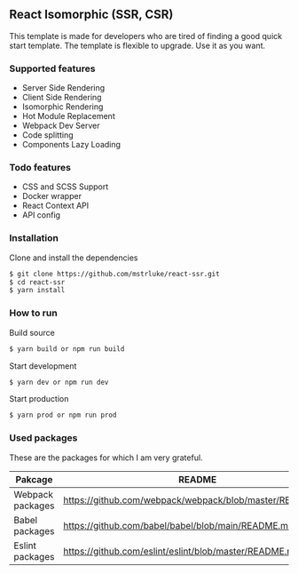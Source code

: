 ## React Isomorphic (SSR, CSR)

This template is made for developers who are tired of finding a good quick start template.
The template is flexible to upgrade.
Use it as you want.

### Supported features

- Server Side Rendering
- Client Side Rendering
- Isomorphic Rendering
- Hot Module Replacement
- Webpack Dev Server
- Code splitting
- Components Lazy Loading

### Todo features

- CSS and SCSS Support
- Docker wrapper
- React Context API
- API config

### Installation

Clone and install the dependencies

```sh
$ git clone https://github.com/mstrluke/react-ssr.git
$ cd react-ssr
$ yarn install
```

### How to run

Build source
```sh
$ yarn build or npm run build
```
Start development
```sh
$ yarn dev or npm run dev
```
Start production
```sh
$ yarn prod or npm run prod
```

### Used packages
These are the packages for which I am very grateful.

| Pakcage | README |
| ------ | ------ |
| Webpack packages| https://github.com/webpack/webpack/blob/master/README.md |
| Babel packages| https://github.com/babel/babel/blob/main/README.md |
| Eslint packages| https://github.com/eslint/eslint/blob/master/README.md |

